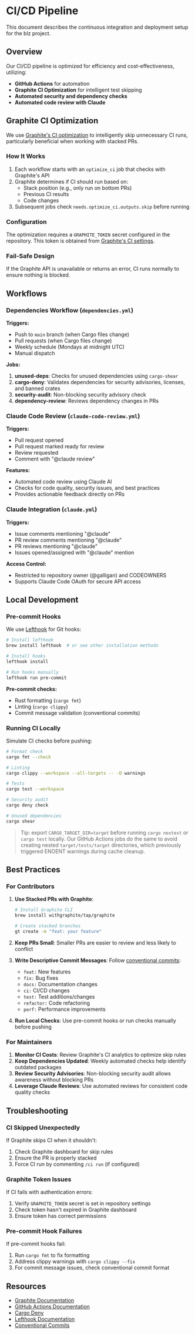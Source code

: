 # CI/CD Pipeline

This document describes the continuous integration and deployment setup for the blz project.

## Overview

Our CI/CD pipeline is optimized for efficiency and cost-effectiveness, utilizing:
- **GitHub Actions** for automation
- **Graphite CI Optimization** for intelligent test skipping
- **Automated security and dependency checks**
- **Automated code review with Claude**

## Graphite CI Optimization

We use [Graphite's CI optimization](https://graphite.dev/docs/ci-optimization) to intelligently skip unnecessary CI runs, particularly beneficial when working with stacked PRs.

### How It Works

1. Each workflow starts with an `optimize_ci` job that checks with Graphite's API
2. Graphite determines if CI should run based on:
   - Stack position (e.g., only run on bottom PRs)
   - Previous CI results
   - Code changes
3. Subsequent jobs check `needs.optimize_ci.outputs.skip` before running

### Configuration

The optimization requires a `GRAPHITE_TOKEN` secret configured in the repository. This token is obtained from [Graphite's CI settings](https://app.graphite.dev/ci).

### Fail-Safe Design

If the Graphite API is unavailable or returns an error, CI runs normally to ensure nothing is blocked.

## Workflows

### Dependencies Workflow (`dependencies.yml`)

**Triggers:**
- Push to `main` branch (when Cargo files change)
- Pull requests (when Cargo files change)
- Weekly schedule (Mondays at midnight UTC)
- Manual dispatch

**Jobs:**
1. **unused-deps**: Checks for unused dependencies using `cargo-shear`
2. **cargo-deny**: Validates dependencies for security advisories, licenses, and banned crates
3. **security-audit**: Non-blocking security advisory check
4. **dependency-review**: Reviews dependency changes in PRs

### Claude Code Review (`claude-code-review.yml`)

**Triggers:**
- Pull request opened
- Pull request marked ready for review
- Review requested
- Comment with "@claude review"

**Features:**
- Automated code review using Claude AI
- Checks for code quality, security issues, and best practices
- Provides actionable feedback directly on PRs

### Claude Integration (`claude.yml`)

**Triggers:**
- Issue comments mentioning "@claude"
- PR review comments mentioning "@claude"
- PR reviews mentioning "@claude"
- Issues opened/assigned with "@claude" mention

**Access Control:**
- Restricted to repository owner (@galligan) and CODEOWNERS
- Supports Claude Code OAuth for secure API access

## Local Development

### Pre-commit Hooks

We use [Lefthook](https://github.com/evilmartians/lefthook) for Git hooks:

```bash
# Install lefthook
brew install lefthook  # or see other installation methods

# Install hooks
lefthook install

# Run hooks manually
lefthook run pre-commit
```

**Pre-commit checks:**
- Rust formatting (`cargo fmt`)
- Linting (`cargo clippy`)
- Commit message validation (conventional commits)

### Running CI Locally

Simulate CI checks before pushing:

```bash
# Format check
cargo fmt --check

# Linting
cargo clippy --workspace --all-targets -- -D warnings

# Tests
cargo test --workspace

# Security audit
cargo deny check

# Unused dependencies
cargo shear
```

> Tip: export `CARGO_TARGET_DIR=target` before running `cargo nextest` or `cargo test` locally. Our GitHub Actions jobs do the same to avoid creating nested `target/tests/target` directories, which previously triggered ENOENT warnings during cache cleanup.

## Best Practices

### For Contributors

1. **Use Stacked PRs with Graphite**:
   ```bash
   # Install Graphite CLI
   brew install withgraphite/tap/graphite
   
   # Create stacked branches
   gt create -m "feat: your feature"
   ```

2. **Keep PRs Small**: Smaller PRs are easier to review and less likely to conflict

3. **Write Descriptive Commit Messages**: Follow [conventional commits](https://www.conventionalcommits.org/):
   - `feat:` New features
   - `fix:` Bug fixes
   - `docs:` Documentation changes
   - `ci:` CI/CD changes
   - `test:` Test additions/changes
   - `refactor:` Code refactoring
   - `perf:` Performance improvements

4. **Run Local Checks**: Use pre-commit hooks or run checks manually before pushing

### For Maintainers

1. **Monitor CI Costs**: Review Graphite's CI analytics to optimize skip rules
2. **Keep Dependencies Updated**: Weekly automated checks help identify outdated packages
3. **Review Security Advisories**: Non-blocking security audit allows awareness without blocking PRs
4. **Leverage Claude Reviews**: Use automated reviews for consistent code quality checks

## Troubleshooting

### CI Skipped Unexpectedly

If Graphite skips CI when it shouldn't:
1. Check Graphite dashboard for skip rules
2. Ensure the PR is properly stacked
3. Force CI run by commenting `/ci run` (if configured)

### Graphite Token Issues

If CI fails with authentication errors:
1. Verify `GRAPHITE_TOKEN` secret is set in repository settings
2. Check token hasn't expired in Graphite dashboard
3. Ensure token has correct permissions

### Pre-commit Hook Failures

If pre-commit hooks fail:
1. Run `cargo fmt` to fix formatting
2. Address clippy warnings with `cargo clippy --fix`
3. For commit message issues, check conventional commit format

## Resources

- [Graphite Documentation](https://graphite.dev/docs)
- [GitHub Actions Documentation](https://docs.github.com/en/actions)
- [Cargo Deny](https://github.com/EmbarkStudios/cargo-deny)
- [Lefthook Documentation](https://github.com/evilmartians/lefthook)
- [Conventional Commits](https://www.conventionalcommits.org/)
